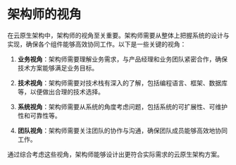 # 架构师的视角

在云原生架构中，架构师的视角至关重要。架构师需要从整体上把握系统的设计与实现，确保各个组件能够高效协同工作。以下是一些关键的视角：

1. **业务视角**：架构师需要理解业务需求，与产品经理和业务团队紧密合作，确保技术方案能够满足业务目标。

2. **技术视角**：架构师需要对技术栈有深入的了解，包括编程语言、框架、数据库等，以便做出合理的技术选择。

3. **系统视角**：架构师需要从系统的角度考虑问题，包括系统的可扩展性、可维护性和可靠性等。

4. **团队视角**：架构师需要关注团队的协作与沟通，确保团队成员能够高效地协同工作。

通过综合考虑这些视角，架构师能够设计出更符合实际需求的云原生架构方案。